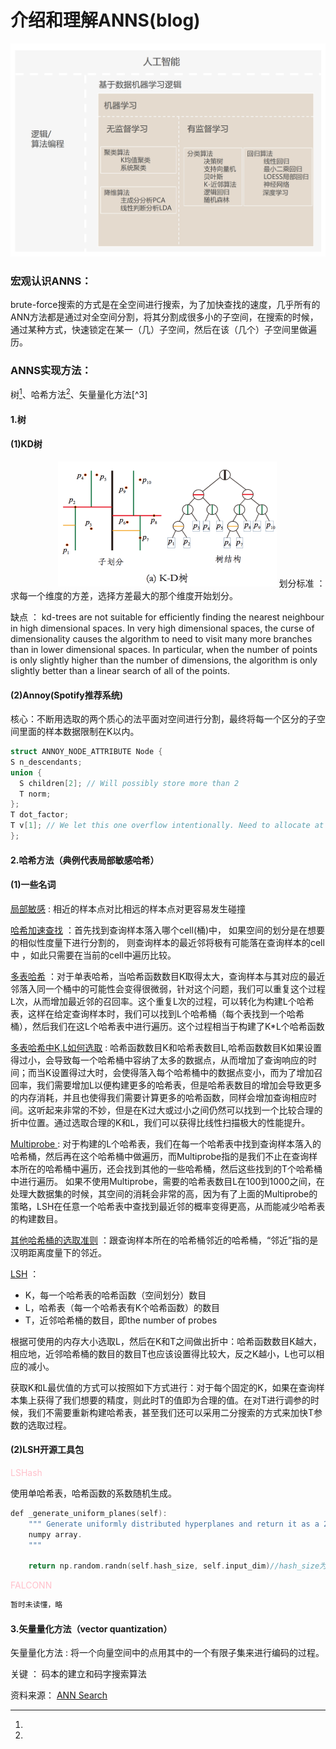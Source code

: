 ﻿# 介绍和理解ANNS(blog)

![图](../images/w1/1.png)

### 宏观认识ANNS：
brute-force搜索的方式是在全空间进行搜索，为了加快查找的速度，几乎所有的ANN方法都是通过对全空间分割，将其分割成很多小的子空间，在搜索的时候，通过某种方式，快速锁定在某一（几）子空间，然后在该（几个）子空间里做遍历。

### ANNS实现方法：

树[^1]、哈希方法[^2]、矢量量化方法[^3]

#### 1.树
#### (1)KD树
[^1]:

<img src="../images/w1/P_002.png" width = "350" height = "200" alt="KD树" style="margin-left:15%;" />
划分标准 ： 求每一个维度的方差，选择方差最大的那个维度开始划分。

缺点 ： kd-trees are not suitable for efficiently finding the nearest neighbour in high dimensional spaces.
In very high dimensional spaces, the curse of dimensionality causes the algorithm to need to visit many more branches than in lower dimensional spaces. In particular, when the number of points is only slightly higher than the number of dimensions, the algorithm is only slightly better than a linear search of all of the points.

#### (2)Annoy(Spotify推荐系统)

核心：不断用选取的两个质心的法平面对空间进行分割，最终将每一个区分的子空间里面的样本数据限制在K以内。


```c++
struct ANNOY_NODE_ATTRIBUTE Node {
S n_descendants;
union {
  S children[2]; // Will possibly store more than 2
  T norm;
};
T dot_factor;
T v[1]; // We let this one overflow intentionally. Need to allocate at least 1 to make GCC happy保持原始特征
};
```

#### 2.哈希方法（典例代表局部敏感哈希）
[^2]:
#### (1)一些名词
<u>局部敏感</u> : 相近的样本点对比相远的样本点对更容易发生碰撞

<u>哈希加速查找</u>  ：首先找到查询样本落入哪个cell(桶)中，
如果空间的划分是在想要的相似性度量下进行分割的，
则查询样本的最近邻将极有可能落在查询样本的cell中
，如此只需要在当前的cell中遍历比较。

<u>多表哈希</u>  ：对于单表哈希，当哈希函数数目K取得太大，查询样本与其对应的最近邻落入同一个桶中的可能性会变得很微弱，针对这个问题，我们可以重复这个过程L次，从而增加最近邻的召回率。这个重复L次的过程，可以转化为构建L个哈希表，这样在给定查询样本时，我们可以找到L个哈希桶（每个表找到一个哈希桶），然后我们在这L个哈希表中进行遍历。这个过程相当于构建了K*L个哈希函数

<u>多表哈希中K,L如何选取</u>  : 哈希函数数目K和哈希表数目L,哈希函数数目K如果设置得过小，会导致每一个哈希桶中容纳了太多的数据点，从而增加了查询响应的时间；而当K设置得过大时，会使得落入每个哈希桶中的数据点变小，而为了增加召回率，我们需要增加L以便构建更多的哈希表，但是哈希表数目的增加会导致更多的内存消耗，并且也使得我们需要计算更多的哈希函数，同样会增加查询相应时间。这听起来非常的不妙，但是在K过大或过小之间仍然可以找到一个比较合理的折中位置。通过选取合理的K和L，我们可以获得比线性扫描极大的性能提升。

<u>Multiprobe </u> : 对于构建的L个哈希表，我们在每一个哈希表中找到查询样本落入的哈希桶，然后再在这个哈希桶中做遍历，而Multiprobe指的是我们不止在查询样本所在的哈希桶中遍历，还会找到其他的一些哈希桶，然后这些找到的T个哈希桶中进行遍历。
如果不使用Multiprobe，需要的哈希表数目L在100到1000之间，在处理大数据集的时候，其空间的消耗会非常的高，因为有了上面的Multiprobe的策略，LSH在任意一个哈希表中查找到最近邻的概率变得更高，从而能减少哈希表的构建数目。

<u>其他哈希桶的选取准则</u> ：跟查询样本所在的哈希桶邻近的哈希桶，“邻近”指的是汉明距离度量下的邻近。

<u>LSH</u>  ：
- K，每一个哈希表的哈希函数（空间划分）数目
- L，哈希表（每一个哈希表有K个哈希函数）的数目
- T，近邻哈希桶的数目，即the number of probes

根据可使用的内存大小选取L，然后在K和T之间做出折中：哈希函数数目K越大，相应地，近邻哈希桶的数目的数目T也应该设置得比较大，反之K越小，L也可以相应的减小。

获取K和L最优值的方式可以按照如下方式进行：对于每个固定的K，如果在查询样本集上获得了我们想要的精度，则此时T的值即为合理的值。在对T进行调参的时候，我们不需要重新构建哈希表，甚至我们还可以采用二分搜索的方式来加快T参数的选取过程。

#### (2)LSH开源工具包

<font color=" pink">LSHash</font>  

使用单哈希表，哈希函数的系数随机生成。

```c++
def _generate_uniform_planes(self):
    """ Generate uniformly distributed hyperplanes and return it as a 2D
    numpy array.
    """

    return np.random.randn(self.hash_size, self.input_dim)//hash_size为哈希函数的数目即K
```
<font color="pink">FALCONN</font>  

```c++
暂时未读懂，略
```

#### 3.矢量量化方法（vector quantization）

矢量量化方法 : 将一个向量空间中的点用其中的一个有限子集来进行编码的过程。

关键 ： 码本的建立和码字搜索算法

资料来源：
[ANN Search](https://yongyuan.name/blog/ann-search.html)